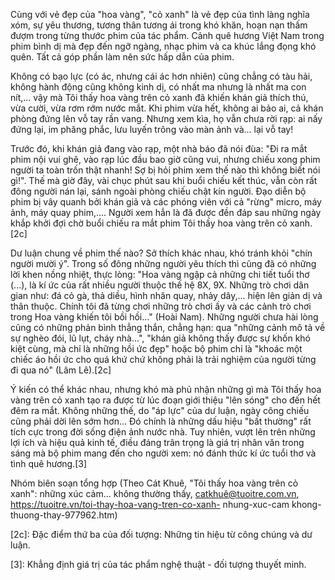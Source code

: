Cùng với vẻ đẹp của "hoa vàng", "cỏ xanh" là vẻ đẹp của tình làng nghĩa xóm, sự yêu thương, tương thân tương ái trong khó khăn, hoạn nạn thấm đượm trong từng thước phim của tác phẩm. Cảnh quê hương Việt Nam trong phim bình dị mà đẹp đến ngỡ ngàng, nhạc phim và ca khúc lắng đọng khó quên. Tất cả góp phần làm nên sức hấp dẫn của phim.

Không có bạo lực (có ác, nhưng cái ác hơn nhiên) cũng chẳng có tàu hải, không hành động cũng không kinh dị, có nhất ma nhưng là nhất ma con nít,... vậy mà Tôi thấy hoa vàng trên cỏ xanh đã khiến khán giả thích thú, vừa cười, vừa rơm rớm nước mắt. Khi phim vừa hết, không ai bảo ai, cả khán phòng đứng lên vỗ tay rần vang. Nhưng xem kìa, họ vẫn chưa rời rạp: ai nấy đứng lại, im phăng phắc, lưu luyến trông vào màn ảnh và... lại vỗ tay!

Trước đó, khi khán giả đang vào rạp, một nhà báo đã nói đùa: "Đi ra mắt phim nội vui ghê, vào rạp lúc đầu bao giờ cũng vui, nhưng chiếu xong phim người ta toàn trốn thật nhanh! Sợ bị hỏi phim xem thế nào thì không biết nói gì!". Thế mà giờ đây, vài chục phút sau khi buổi chiếu kết thúc, vẫn còn rất đông người nán lại, sánh ngoài phòng chiếu chật kín người. Đạo diễn bộ phim bị vây quanh bởi khán giả và các phóng viên với cả "rừng" micro, máy ảnh, máy quay phim,.... Người xem hẳn là đã được đền đáp sau những ngày khắp khởi đợi chờ buổi chiếu ra mắt phim Tôi thấy hoa vàng trên cỏ xanh.[2c]

Dư luận chung về phim thế nào? Sở thích khác nhau, khó tránh khỏi "chín người mười ý". Trong số đông những người yêu thích thì cũng đã có những lời khen nồng nhiệt, thực lòng: "Hoa vàng ngập cả những chi tiết tuổi thơ (...), là kí ức của rất nhiều người thuộc thế hệ 8X, 9X. Những trò chơi dân gian như: đá cỏ gà, thả diều, hình nhân quay, nhảy dây,... hiện lên giản dị và thân thuộc. Chính tôi đã từng chơi những trò chơi ấy và các cảnh trò chơi trong Hoa vàng khiến tôi bồi hồi..." (Hoài Nam). Những người chưa hài lòng cũng có những phản bình thẳng thắn, chẳng hạn: qua "những cảnh mô tả về sự nghèo đói, lũ lụt, cháy nhà...", "khán giả không thấy được sự khốn khó kiệt cùng, mà chỉ là những hồi ức đẹp" hoặc bộ phim chỉ là "khoác một chiếc áo hồi ức cho quá khứ chứ không phải là trải nghiệm của người từng đi qua nó" (Lâm Lê).[2c]

Ý kiến có thể khác nhau, nhưng khó mà phủ nhận những gì mà Tôi thấy hoa vàng trên cỏ xanh tạo ra được từ lúc đoạn giới thiệu "lên sóng" cho đến hết đêm ra mắt. Không những thế, do "áp lực" của dư luận, ngày công chiếu cũng phải dời lên sớm hơn... Đó chính là những dấu hiệu "bất thường" rất tích cực trong đời sống điện ảnh nước nhà. Tuy nhiên, vượt lên trên những lợi ích và hiệu quả kinh tế, điều đáng trân trọng là giá trị nhân văn trong sáng mà bộ phim mang đến cho người xem: nó đánh thức kí ức tuổi thơ và tình quê hương.[3]

Nhóm biên soạn tổng hợp
(Theo Cát Khuê, "Tôi thấy hoa vàng trên cỏ xanh":
những xúc cảm... không thường thấy, catkhuê@tuoitre.com.vn,
https://tuoitre.vn/toi-thay-hoa-vang-tren-co-xanh-
nhung-xuc-cam khong-thuong-thay-977962.htm)

[2c]: Đặc điểm thứ ba của đối tượng: Những tin hiệu từ công chúng và dư luận.

[3]: Khẳng định giá trị của tác phẩm nghệ thuật - đối tượng thuyết minh.
